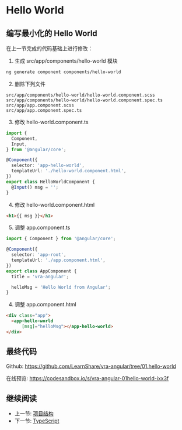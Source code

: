 # Hello World

## 编写最小化的 Hello World

在上一节完成的代码基础上进行修改：

1. 生成 src/app/components/hello-world 模块
  ```bash
  ng generate component components/hello-world
  ```
2. 删除下列文件
  ```
  src/app/components/hello-world/hello-world.component.scss
  src/app/components/hello-world/hello-world.component.spec.ts
  src/app/app.component.scss
  src/app/app.component.spec.ts
  ```
3. 修改 hello-world.component.ts
  ```ts
  import {
    Component,
    Input,
  } from '@angular/core';

  @Component({
    selector: 'app-hello-world',
    templateUrl: './hello-world.component.html',
  })
  export class HelloWorldComponent {
    @Input() msg = '';
  }
  ```
4. 修改 hello-world.component.html
  ```html
  <h1>{{ msg }}</h1>
  ```
5. 调整 app.component.ts
  ```ts
  import { Component } from '@angular/core';

  @Component({
    selector: 'app-root',
    templateUrl: './app.component.html',
  })
  export class AppComponent {
    title = 'vra-angular';

    helloMsg = 'Hello World from Angular';
  }
  ```
4. 调整 app.component.html
  ```html
  <div class="app">
    <app-hello-world
        [msg]="helloMsg"></app-hello-world>
  </div>
  ```

## 最终代码

Github: <https://github.com/LearnShare/vra-angular/tree/01.hello-world>

在线预览: <https://codesandbox.io/s/vra-angular-01hello-world-ixx3f>

## 继续阅读

+ 上一节: [项目结构](./vra-angular.md)
+ 下一节: [TypeScript](../../typescript/readme.md)

